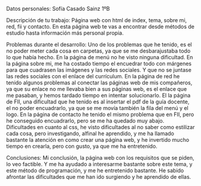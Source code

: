 Datos personales:
Sofía Casado Sainz 1ºB


Descripción de tu trabajo:
Página web con html de index, tema, sobre mi, red, fii y contacto. En esta página web te vas a encontrar desde métodos de estudio hasta información más personal propia.   


Problemas durante el desarrollo:
Uno de los problemas que he tenido, es el no poder meter cada cosa en carpetas, ya que se me desbarajustaba todo lo que había hecho. En la página de menú no he visto ninguna dificultad. En la página sobre mi, me ha costado tiempo el encuedrar todo con márgenes para que cuadrasen las imágenes y las redes sociales. Y que no se juntase las redes sociales con el enlace del currículum. En la página de red he tenido algunos problemas al conectar las páginas web de mis compañeros, ya que su enlace no me llevaba bien a sus páginas web, es el enlace que me pasaban, y hemos tardado tiempo en intentar solucionarlo. El la página de FII, una dificultad que he tenido es al insertar el pdf de la guía docente, el no poder encuadrarlo, ya que se me movía también la fila del menú y el logo. En la página de contacto he tenido el mismo problema que en FII, pero he conseguido encuadrarlo, pero se me ha quedado muy abajo.
Dificultades en cuanto al css, he visto dificultades al no saber como estilizar cada cosa, pero investigando, alfinal he aprendido, y me ha llamado bastante la atención en como crear una página web, y he invertido mucho tiempo en crearla, pero con gusto, ya que me ha entretenido.


Conclusiones:
Mi conclusión, la página web con los requisitos que se piden, lo veo factible. Y me ha ayudado a interesarme bastante sobre este tema, y este método de programación, y me he entretenido bastante. He sabido afrontar las dificultades que me han ido surgiendo y he aprendido de ellas.

